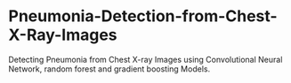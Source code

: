 # Pneumonia-Detection-from-Chest-X-Ray-Images
Detecting Pneumonia from Chest X-ray Images using Convolutional Neural Network, random forest and gradient boosting Models.
